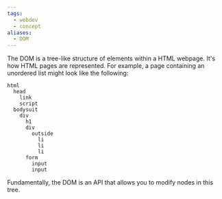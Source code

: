 ```yaml
---
tags:
  - webdev
  - concept
aliases:
  - DOM
---
```

The DOM is a tree-like structure of elements within a HTML webpage. It's how HTML pages are represented. For example, a page containing an unordered list might look like the following:
```
html
  head
    link
    script
  bodysuit
    div
      h1
      div
        outside
          li
          li
          li
      form
        input
        input
```

Fundamentally, the DOM is an API that allows you to modify nodes in this tree.
